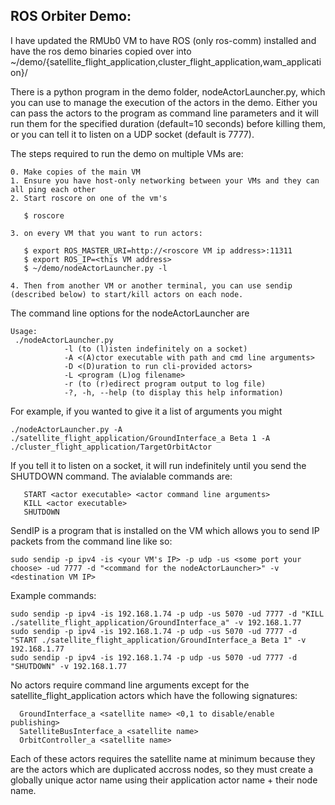 ROS Orbiter Demo:
-----------------

I have updated the RMUb0 VM to have ROS (only ros-comm) installed and have the ros demo binaries copied over into ~/demo/{satellite_flight_application,cluster_flight_application,wam_application}/

There is a python program in the demo folder, nodeActorLauncher.py, which you can use to manage the execution of the actors in the demo.  Either you can pass the actors to the program as command line parameters and it will run them for the specified duration (default=10 seconds) before killing them, or you can tell it to listen on a UDP socket (default is 7777).

The steps required to run the demo on multiple VMs are:

    0. Make copies of the main VM
    1. Ensure you have host-only networking between your VMs and they can all ping each other
    2. Start roscore on one of the vm's

       $ roscore

    3. on every VM that you want to run actors:

       $ export ROS_MASTER_URI=http://<roscore VM ip address>:11311
       $ export ROS_IP=<this VM address>
       $ ~/demo/nodeActorLauncher.py -l

    4. Then from another VM or another terminal, you can use sendip (described below) to start/kill actors on each node.

The command line options for the nodeActorLauncher are

    Usage:
	 ./nodeActorLauncher.py
        		-l (to (l)isten indefinitely on a socket)
        		-A <(A)ctor executable with path and cmd line arguments>
        		-D <(D)uration to run cli-provided actors>
        		-L <program (L)og filename>
        		-r (to (r)edirect program output to log file)
        		-?, -h, --help (to display this help information)

For example, if you wanted to give it a list of arguments you might

    ./nodeActorLauncher.py -A ./satellite_flight_application/GroundInterface_a Beta 1 -A ./cluster_flight_application/TargetOrbitActor

If you tell it to listen on a socket, it will run indefinitely until you send the SHUTDOWN command.  The avialable commands are:

       START <actor executable> <actor command line arguments>
       KILL <actor executable>
       SHUTDOWN

SendIP is a program that is installed on the VM which allows you to send IP packets from the command line like so:

	sudo sendip -p ipv4 -is <your VM's IP> -p udp -us <some port your choose> -ud 7777 -d "<command for the nodeActorLauncher>" -v <destination VM IP>

Example commands:

	sudo sendip -p ipv4 -is 192.168.1.74 -p udp -us 5070 -ud 7777 -d "KILL ./satellite_flight_application/GroundInterface_a" -v 192.168.1.77
	sudo sendip -p ipv4 -is 192.168.1.74 -p udp -us 5070 -ud 7777 -d "START ./satellite_flight_application/GroundInterface_a Beta 1" -v 192.168.1.77
	sudo sendip -p ipv4 -is 192.168.1.74 -p udp -us 5070 -ud 7777 -d "SHUTDOWN" -v 192.168.1.77

No actors require command line arguments except for the satellite_flight_application actors which have the following signatures:

   	  GroundInterface_a <satellite name> <0,1 to disable/enable publishing>
	  SatelliteBusInterface_a <satellite name>
	  OrbitController_a <satellite name>

Each of these actors requires the satellite name at minimum because they are the actors which are duplicated accross nodes, so they must create a globally unique actor name using their application actor name + their node name.  
